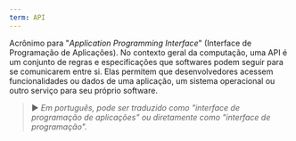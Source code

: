 ```yaml
---
term: API
---
```


Acrônimo para "*Application Programming Interface*" (Interface de Programação de Aplicações). No contexto geral da computação, uma API é um conjunto de regras e especificações que softwares podem seguir para se comunicarem entre si. Elas permitem que desenvolvedores acessem funcionalidades ou dados de uma aplicação, um sistema operacional ou outro serviço para seu próprio software.

> ► *Em português, pode ser traduzido como "interface de programação de aplicações" ou diretamente como "interface de programação".*